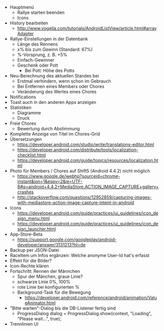 * Hauptmenü
  * Rallye starten beenden
  * Icons
* History bearbeiten
  * http://www.vogella.com/tutorials/AndroidListView/article.html#arrayAdapter
* Rallye-Einstellungen in der Datenbank
  * Länge des Rennens
  * x% bis zum Gewinn (Standard: 67%)
  * %-Vorsprung, z. B. +5%
  * Einfach-Gewinner
  * Geschenk oder Pott
    * Bei Pott: Höhe des Potts
* Neu-Berechnung des aktuellen Standes bei
  * Erstmal verhindern, wenn schon im Gebrauch
  * Bei Entfernen eines Members oder Chores
  * Veränderung des Wertes eines Chores
* Notifications
* Toast auch in den anderen Apps anzeigen
* Statistiken
  * Diagramme
  * Druck
* Freie Chores
  * Bewertung durch Abstimmung
* Komplette Anzeige von Titel im Chores-Grid
* Übersetzungen
  * https://developer.android.com/studio/write/translations-editor.html
  * https://developer.android.com/distribute/tools/localization-checklist.html
  * https://developer.android.com/guide/topics/resources/localization.html
* Photo für Members / Chores auf Shift5 (Android 4.4.2) nicht möglich
  * https://www.google.de/webhp?sourceid=chrome-instant&ion=1&espv=2&ie=UTF-8#q=android+4.4.2+MediaStore.ACTION_IMAGE_CAPTURE+gallery+crashes
  * http://stackoverflow.com/questions/12952859/capturing-images-with-mediastore-action-image-capture-intent-in-android
* Icons
  * https://developer.android.com/guide/practices/ui_guidelines/icon_design_menu.html
  * https://developer.android.com/guide/practices/ui_guidelines/icon_design_launcher.html
* App-Store-Beta
  * https://support.google.com/googleplay/android-developer/answer/3131213?hl=de
* Backup per JSON-Datei
* RaceItem um Infos ergänzen: Welche anonyme User-Id hat's erfasst
* Effekt für die Bilder?
* Icon-Rechte klären
* Fortschritt: Rennen der Männchen
  * Spur der Mänchen, graue Linie?
  * schwarze Linie 0%, 100%
  * rote Linie bei konfigurierten %
  * Background-Task für die Bewegung
    * https://developer.android.com/reference/android/animation/ValueAnimator.html
* "Bitte warten"-Dialog bis die DB-Listener fertig sind
  * ProgressDialog dialog = ProgressDialog.show(context, "Loading", "Please wait...", true);
* Trennlinien UI
